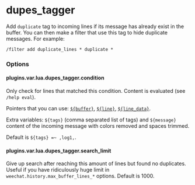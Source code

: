 # dupes\_tagger

Add `duplicate` tag to incoming lines if its message has already exist in the buffer.
You can then make a filter that use this tag to hide duplicate messages. For example:

    /filter add duplicate_lines * duplicate *

### Options

#### plugins.var.lua.dupes\_tagger.condition

Only check for lines that matched this condition. Content is evaluated (see `/help eval`).

Pointers that you can use: [`${buffer}`][h_buffer], [`${line}`][h_line], [`${line_data}`][h_line_data].

Extra variables: `${tags}` (comma separated list of tags) and `${message}` content of the incoming message
with colors removed and spaces trimmed.

Default is `${tags} =~ ,log1,`.

#### plugins.var.lua.dupes\_tagger.search\_limit

Give up search after reaching this amount of lines but found no duplicates. Useful if you have ridiculously
huge limit in `weechat.history.max_buffer_lines_*` options. Default is 1000.

[h_buffer]: https://weechat.org/doc/api#hdata_buffer
[h_line]: https://weechat.org/doc/api#hdata_line
[h_line_data]: https://weechat.org/doc/api#hdata_line_data
